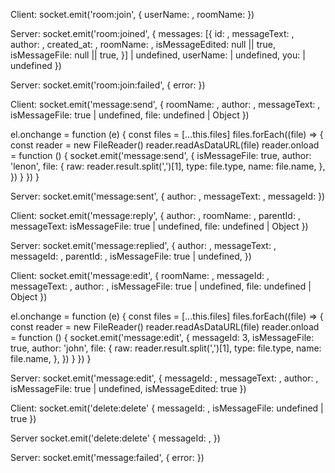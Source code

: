 <!-- Workflow -->

<!-- User joins a room -->

Client:
socket.emit('room:join', {
userName: <String>,
roomName: <String>
})

Server:
socket.emit('room:joined', {
messages: [{
id: <Number>,
messageText: <String>,
author: <String>,
created_at: <Number>,
roomName: <String>,
isMessageEdited: null || true,
isMessageFile: null || true,
}] | undefined, userName: <String> | undefined, you: <Boolean> | undefined
})

<!-- Server will send "messages" array to the new socket and "userName" to everyone else -->
<!-- if isMessageFile is true then messageText will have the name of an uploaded file -->
<!-- In case there is an error on server: -->

Server:
socket.emit('room:join:failed', {
error: <String>
})

<!-- Send a message -->

Client:
socket.emit('message:send', {
roomName: <String>,
author: <String>,
messageText: <String>,
isMessageFile: true | undefined,
file: undefined | Object
})

<!-- to send a file to server use something like this -->

el.onchange = function (e) {
const files = [...this.files]
files.forEach((file) => {
const reader = new FileReader()
reader.readAsDataURL(file)
reader.onload = function () {
socket.emit('message:send', {
isMessageFile: true,
author: 'lenon',
file: {
raw: reader.result.split(',')[1],
type: file.type,
name: file.name,
},
})
}
})
}

Server:
socket.emit('message:sent', {
author: <String>,
messageText: <String>,
messageId: <Number>
})

<!-- reply to a message -->

Client:
socket.emit('message:reply', {
author: <String>,
roomName: <String>,
parentId: <Number>,
messageText: <String>
isMessageFile: true | undefined,
file: undefined | Object
})

Server:
socket.emit('message:replied', {
author: <String>,
messageText: <String>,
messageId: <Number>,
parentId: <Number>,
isMessageFile: true | undefined,
})

<!-- Edit message -->

Client:
socket.emit('message:edit', {
roomName: <String>,
messageId: <Number>,
messageText: <String>,
author: <String>,
isMessageFile: true | undefined,
file: undefined | Object
})

<!-- If sending a file it's almost the same  -->

el.onchange = function (e) {
const files = [...this.files]
files.forEach((file) => {
const reader = new FileReader()
reader.readAsDataURL(file)
reader.onload = function () {
socket.emit('message:edit', {
messageId: 3,
isMessageFile: true,
author: 'john',
file: {
raw: reader.result.split(',')[1],
type: file.type,
name: file.name,
},
})
}
})
}

Server:
socket.emit('message:edit', {
messageId: <Number>,
messageText: <String>,
author: <String>,
isMessageFile: true | undefined,
isMessageEdited: true
})

<!-- delete message -->

Client:
socket.emit('delete:delete' {
messageId: <Number>,
isMessageFile: undefined | true
})

Server
socket.emit('delete:delete' {
messageId: <Number>,
})

<!-- Failure -->

Server:
socket.emit('message:failed', {
error: <String>
})
